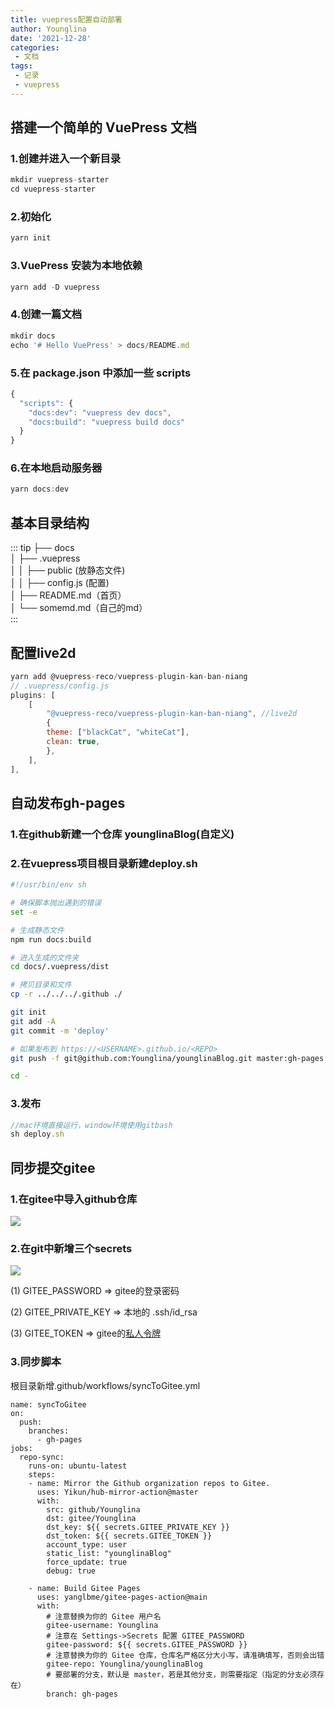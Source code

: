 ```yaml
---
title: vuepress配置自动部署
author: Younglina
date: '2021-12-28'
categories:
 - 文档
tags:
 - 记录
 - vuepress
---
```

## 搭建一个简单的 VuePress 文档
### 1.创建并进入一个新目录

```javascript
mkdir vuepress-starter
cd vuepress-starter
```
### 2.初始化

```javascript
yarn init
```
### 3.VuePress 安装为本地依赖

```javascript
yarn add -D vuepress
```
### 4.创建一篇文档

```javascript
mkdir docs
echo '# Hello VuePress' > docs/README.md
```

### 5.在 package.json 中添加一些 scripts

```javascript
{
  "scripts": {
    "docs:dev": "vuepress dev docs",
    "docs:build": "vuepress build docs"
  }
}
```

### 6.在本地启动服务器

```javascript
yarn docs:dev
```
## 基本目录结构
::: tip
├── docs  
│   ├── .vuepress  
│   │   ├── public (放静态文件)  
│   │   ├── config.js (配置)  
│   ├── README.md（首页）  
│   └── somemd.md（自己的md）  
:::

## 配置live2d
```javascript
yarn add @vuepress-reco/vuepress-plugin-kan-ban-niang
// .vuepress/config.js
plugins: [
    [
        "@vuepress-reco/vuepress-plugin-kan-ban-niang", //live2d
        {
        theme: ["blackCat", "whiteCat"],
        clean: true,
        },
    ],
],
```
## 自动发布gh-pages
### 1.在github新建一个仓库 younglinaBlog(自定义)
### 2.在vuepress项目根目录新建deploy.sh
```bash
#!/usr/bin/env sh

# 确保脚本抛出遇到的错误
set -e

# 生成静态文件
npm run docs:build

# 进入生成的文件夹
cd docs/.vuepress/dist

# 拷贝目录和文件
cp -r ../../../.github ./

git init
git add -A
git commit -m 'deploy'

# 如果发布到 https://<USERNAME>.github.io/<REPO>
git push -f git@github.com:Younglina/younglinaBlog.git master:gh-pages

cd -
```
### 3.发布
```javascript
//mac环境直接运行，window环境使用gitbash
sh deploy.sh
```

## 同步提交gitee
### 1.在gitee中导入github仓库
<img src="https://gitee.com/Younglina/younglinaBlog/raw/master/assets/giteeImport.png" />

### 2.在git中新增三个secrets
<img src="https://gitee.com/Younglina/younglinaBlog/raw/master/assets/secrit.png" />

(1) GITEE_PASSWORD => gitee的登录密码  

(2) GITEE_PRIVATE_KEY => 本地的 .ssh/id_rsa  

(3) GITEE_TOKEN => gitee的<a href="https://gitee.com/profile/personal_access_tokens" target="_blank">私人令牌</a>

### 3.同步脚本
根目录新增.github/workflows/syncToGitee.yml
```
name: syncToGitee
on:
  push:
    branches:
      - gh-pages
jobs:
  repo-sync:
    runs-on: ubuntu-latest
    steps:
    - name: Mirror the Github organization repos to Gitee.
      uses: Yikun/hub-mirror-action@master
      with:
        src: github/Younglina
        dst: gitee/Younglina
        dst_key: ${{ secrets.GITEE_PRIVATE_KEY }}
        dst_token: ${{ secrets.GITEE_TOKEN }}
        account_type: user
        static_list: "younglinaBlog"
        force_update: true
        debug: true

    - name: Build Gitee Pages
      uses: yanglbme/gitee-pages-action@main
      with:
        # 注意替换为你的 Gitee 用户名
        gitee-username: Younglina
        # 注意在 Settings->Secrets 配置 GITEE_PASSWORD
        gitee-password: ${{ secrets.GITEE_PASSWORD }}
        # 注意替换为你的 Gitee 仓库，仓库名严格区分大小写，请准确填写，否则会出错
        gitee-repo: Younglina/younglinaBlog
        # 要部署的分支，默认是 master，若是其他分支，则需要指定（指定的分支必须存在）
        branch: gh-pages
```
